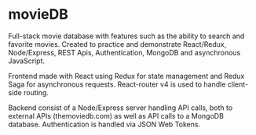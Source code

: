 # movieDB
Full-stack movie database with features such as the ability to search and favorite movies. Created to practice and demonstrate React/Redux, Node/Express, REST Apis, Authentication, MongoDB and asynchronous JavaScript.

Frontend made with React using Redux for state management and Redux Saga for asynchronous requests. React-router v4 is used to handle client-side routing.

Backend consist of a Node/Express server handling API calls, both to external APIs (themoviedb.com) as well as API calls to a MongoDB database. Authentication is handled via JSON Web Tokens.
